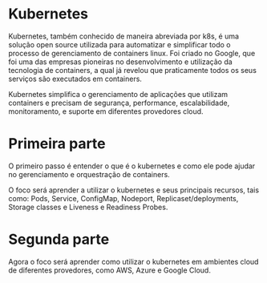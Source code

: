 # Kubernetes

Kubernetes, também conhecido de maneira abreviada por k8s, é uma solução open source utilizada para automatizar e simplificar todo o processo de gerenciamento de containers linux. Foi criado no Google, que foi uma das empresas pioneiras no desenvolvimento e utilização da tecnologia de containers, a qual já revelou que praticamente todos os seus serviços são executados em containers.

Kubernetes simplifica o gerenciamento de aplicações que utilizam containers e precisam de segurança, performance, escalabilidade, monitoramento, e suporte em diferentes provedores cloud.

# Primeira parte

O primeiro passo é entender o que é o kubernetes e como ele pode ajudar no gerenciamento e orquestração de containers.

O foco será aprender a utilizar o kubernetes e seus principais recursos, tais como: Pods, Service, ConfigMap, Nodeport, Replicaset/deployments, Storage classes e Liveness e Readiness Probes.

# Segunda parte

Agora o foco será aprender como utilizar o kubernetes em ambientes cloud de diferentes provedores, como AWS, Azure e Google Cloud.
